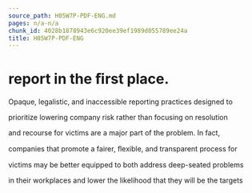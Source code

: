 ```yaml
---
source_path: H05W7P-PDF-ENG.md
pages: n/a-n/a
chunk_id: 4028b1878943e6c920ee39ef1989d055789ee24a
title: H05W7P-PDF-ENG
---
```

# report in the ﬁrst place.

Opaque, legalistic, and inaccessible reporting practices designed to

prioritize lowering company risk rather than focusing on resolution

and recourse for victims are a major part of the problem. In fact,

companies that promote a fairer, ﬂexible, and transparent process for

victims may be better equipped to both address deep-seated problems

in their workplaces and lower the likelihood that they will be the targets
